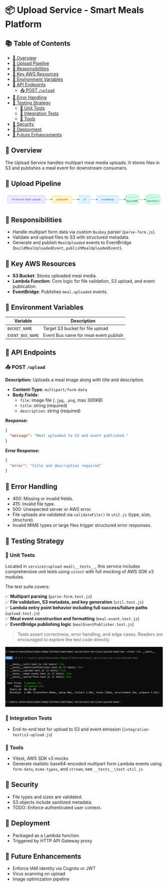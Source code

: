 # 📦 Upload Service - Smart Meals Platform

## 📚 Table of Contents

- [🧭 Overview](#-overview)
- [🧬 Upload Pipeline](#-upload-pipeline)
- [📌 Responsibilities](#-responsibilities)
- [🔑 Key AWS Resources](#-key-aws-resources)
- [🔧 Environment Variables](#-environment-variables)
- [📡 API Endpoints](#-api-endpoints)
  - [📤 POST `/upload`](#-post-upload)
- [🧨 Error Handling](#-error-handling)
- [🧪 Testing Strategy](#-testing-strategy)
  - [🧱 Unit Tests](#-unit-tests)
  - [🔗 Integration Tests](#-integration-tests)
  - [🧰 Tools](#-tools)
- [🔐 Security](#-security)
- [🚀 Deployment](#-deployment)
- [🔮 Future Enhancements](#-future-enhancements)

## 🧭 Overview

The Upload Service handles multipart meal media uploads. It stores files in S3 and publishes a meal event for downstream consumers.

## 🧬 Upload Pipeline

![Upload Pipeline](./docs/upload-pipeline.PNG)

## 📌 Responsibilities

- Handle multipart form data via custom `Busboy` parser (`parse-form.js`).
- Validate and upload files to S3 with structured metadata.
- Generate and publish `MealUploaded` events to EventBridge (`buildMealUploadedEvent`, `publishMealUploadedEvent`).

## 🔑 Key AWS Resources

- **S3 Bucket**: Stores uploaded meal media.
- **Lambda Function**: Core logic for file validation, S3 upload, and event publication.
- **EventBridge**: Publishes `meal.uploaded` events.

## 🔧 Environment Variables

| Variable         | Description                           |
| ---------------- | ------------------------------------- |
| `BUCKET_NAME`    | Target S3 bucket for file upload      |
| `EVENT_BUS_NAME` | Event Bus name for meal event publish |

## 📡 API Endpoints

### 📤 POST `/upload`

**Description:** Uploads a meal image along with title and description.

- **Content-Type**: `multipart/form-data`
- **Body Fields**:
  - `file`: image file (`.jpg`, `.png`, max 300KB)
  - `title`: string (required)
  - `description`: string (required)

**Response:**

```json
{
  "message": "Meal uploaded to S3 and event published."
}
```

**Error Response:**

```json
{
  "error": "title and description required"
}
```

## 🧨 Error Handling

- 400: Missing or invalid fields.
- 415: Invalid file type.
- 500: Unexpected server or AWS error.
- File uploads are validated via `validateFile()` in `util.js` (type, size, structure).
- Invalid MIME types or large files trigger structured error responses.

## 🧪 Testing Strategy

### 🧱 Unit Tests

Located in `services\upload-meal\__tests__`, this service includes comprehensive unit tests using `vitest` with full mocking of AWS SDK v3 modules.

The test suite covers:

✅ **Multipart parsing** (`parse-form.test.js`)  
✅ **File validation, S3 metadata, and key generation** (`util.test.js`)  
✅ **Lambda entry point behavior including full success/failure paths** (`upload.test.js`)  
✅ **Meal event construction and formatting** (`meal-event.test.js`)  
✅ **EventBridge publishing logic** (`mealEventPublisher.test.js`)

> Tests assert correctness, error handling, and edge cases. Readers are encouraged to explore the test code directly.

![Unit Test Output](./docs/upload-unit-tests.PNG)

### 🔗 Integration Tests

- End-to-end test for upload to S3 and event emission (`integration-test\s3-upload.js`)

### 🧰 Tools

- Vitest, AWS SDK v3 mocks
- Generate realistic base64-encoded multipart form Lambda events using `form-data`, `mime-types`, and `stream`; see `__tests__\test-util.js`

## 🔐 Security

- File types and sizes are validated.
- S3 objects include sanitized metadata.
- TODO: Enforce authenticated user context.

## 🚀 Deployment

- Packaged as a Lambda function
- Triggered by HTTP API Gateway proxy

## 🔮 Future Enhancements

- Enforce IAM identity via Cognito or JWT
- Virus scanning on upload
- Image optimization pipeline

